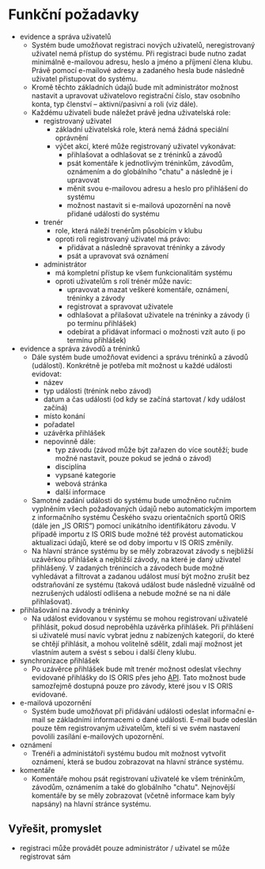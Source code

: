 # Funkční požadavky
- evidence a správa uživatelů
    - Systém bude umožňovat registraci nových uživatelů, neregistrovaný uživatel nemá přístup do systému. Při registraci bude nutno zadat minimálně e-mailovou adresu, heslo a jméno a příjmení člena klubu. Právě pomocí e-mailové adresy a zadaného hesla bude následně uživatel přistupovat do systému.
    - Kromě těchto základních údajů bude mít administrátor možnost nastavit a upravovat uživatelovo registrační číslo, stav osobního konta, typ členství – aktivní/pasivní a roli (viz dále).
    - Každému uživateli bude náležet právě jedna uživatelská role:
        - registrovaný uživatel
            - základní uživatelská role, která nemá žádná speciální oprávnění
            - výčet akcí, které může registrovaný uživatel vykonávat:
                - přihlašovat a odhlašovat se z tréninků a závodů
                - psát komentáře k jednotlivým tréninkům, závodům, oznámením a do globálního "chatu" a následně je i upravovat
                - měnit svou e-mailovou adresu a heslo pro přihlášení do systému
                - možnost nastavit si e-mailová upozornění na nově přidané události do systému
        - trenér
            - role, která náleží trenérům působícím v klubu
            - oproti roli registrovaný uživatel má právo:
                - přidávat a následně spravovat tréninky a závody
                - psát a upravovat svá oznámení
        - administrátor
            - má kompletní přístup ke všem funkcionalitám systému
            - oproti uživatelům s rolí trénér může navíc:
                - upravovat a mazat veškeré komentáře, oznámení, tréninky a závody
                - registrovat a spravovat uživatele
                - odhlašovat a přilašovat uživatele na tréninky a závody (i po termínu přihlášek)
                - odebírat a přidávat informaci o možnosti vzít auto (i po termínu přihlášek)
- evidence a správa závodů a tréninků
    - Dále systém bude umožňovat evidenci a správu tréninků a závodů (událostí). Konkrétně je potřeba mít možnost u každé události evidovat:
        - název
        - typ události (trénink nebo závod)
        - datum a čas události (od kdy se začíná startovat / kdy událost začíná)
        - místo konání
        - pořadatel
        - uzávěrka přihlášek
        - nepovinně dále:
            - typ závodu (závod může být zařazen do více soutěží; bude možné nastavit, pouze pokud se jedná o závod)
            - disciplína
            - vypsané kategorie
            - webová stránka
            - další informace
    - Samotné zadání události do systému bude umožněno ručním vyplněním všech požadovaných údajů nebo automatickým importem z informačního systému Českého svazu orientačních sportů ORIS (dále jen „IS ORIS“) pomocí unikátního identifikátoru závodu. V případě importu z IS ORIS bude možné též provést automatickou aktualizaci údajů, které se od doby importu v IS ORIS změnily.
    - Na hlavní stránce systému by se měly zobrazovat závody s nejbližší uzávěrkou přihlášek a nejbližší závody, na které je daný uživatel přihlášený. V zadaných trénincích a závodech bude možné vyhledávat a filtrovat a zadanou událost musí být možno zrušit bez odstraňování ze systému (taková událost bude následně vizuálně od nezrušených událostí odlišena a nebude možné se na ni dále přihlašovat).
- přihlašování na závody a tréninky
    - Na událost evidovanou v systému se mohou registrovaní uživatelé přihlásit, pokud dosud neproběhla uzávěrka přihlášek. Při přihlášení si uživatelé musí navíc vybrat jednu z nabízených kategorií, do které se chtějí přihlásit, a mohou volitelně sdělit, zdali mají možnost jet vlastním autem a svést s sebou i další členy klubu.
- synchronizace přihlášek
    - Po uzávěrce přihlášek bude mít trenér možnost odeslat všechny evidované přihlášky do IS ORIS přes jeho [API](https://oris.orientacnisporty.cz/API/). Tato možnost bude samozřejmě dostupná pouze pro závody, které jsou v IS ORIS evidované.
- e-mailová upozornění
    - Systém bude umožňovat při přidávání události odeslat informační e-mail se základními informacemi o dané události. E-mail bude odeslán pouze těm registrovaným uživatelům, kteří si ve svém nastavení povolili zasílání e-mailových upozornění.
- oznámení
    - Trenéři a administátoři systému budou mít možnost vytvořit oznámení, která se budou zobrazovat na hlavní stránce systému.
- komentáře
    - Komentáře mohou psát registrovaní uživatelé ke všem tréninkům, závodům, oznámením a také do globálního "chatu". Nejnovější komentáře by se měly zobrazovat (včetně informace kam byly napsány) na hlavní stránce systému.

## Vyřešit, promyslet
- registraci může provádět pouze administrátor / uživatel se může registrovat sám
